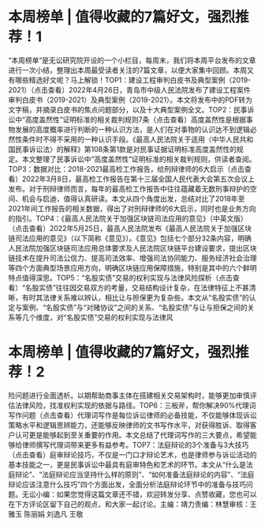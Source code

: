 # 本周榜单 | 值得收藏的7篇好文，强烈推荐！1

“本周榜单”是无讼研究院开设的一个小栏目，每周末，我们将本周平台发布的文章进行一次小结，整理出本周最受读者关注的7篇文章，以便大家集中回顾。本周又有哪些精选好文呢？马上解锁！TOP1：建设工程审判白皮书及典型案例（2019-2021）（点击查看）2022年4月26日，青岛市中级人民法院发布了建设工程案件审判白皮书（2019-2021）及典型案例（2019-2021）。本文将发布中的PDF转为文字稿，并摘录白皮书的焦点问题部分，以及十大典型案例全文。TOP2：民事诉讼中“高度盖然性”证明标准的相关裁判规则7条（点击查看）高度盖然性是根据事物发展的高度概率进行判断的一种认识方法，是人们在对事物的认识达不到逻辑必然性条件时不得不采用的一种认识手段。《最高人民法院关于适用〈中华人民共和国民事诉讼法〉的解释》第108条第1款是对民事证据证明标准高度盖然性的规定。本文整理了民事诉讼中“高度盖然性”证明标准的相关裁判规则，供读者查阅。TOP3：数据对比：2018-2021最高检工作报告，给刑辩律师的6大启示（点击查看）2022年3月8日，最高检工作报告在第十三届全国人民代表大会第五次会议上发布。对于刑辩律师而言，每年的最高检工作报告中往往蕴藏着无数刑事辩护的空间、机会与启迪，值得认真研读。本文从四个角度出发，总结对比了2018年至2021年间工作报告的相关数据，得出了对刑辩律师的6大启示，同时也是业务方向的指引。TOP4：《最高人民法院关于加强区块链司法应用的意见》（中英文版）（点击查看）2022年5月25日，最高人民法院发布《最高人民法院关于加强区块链司法应用的意见》（以下简称《意见》）。《意见》包括七个部分32条内容，明确人民法院加强区块链司法应用总体要求及人民法院区块链平台建设要求，提出区块链技术在提升司法公信力、提高司法效率、增强司法协同能力、服务经济社会治理等四个方面典型场景应用方向，明确区块链应用保障措施，特别是其中的六个鲜明特点值得深思。TOP5：“名股实债”交易的权利实现与法律风险探析（点击查看）“名股实债”往往因交易双方的考量，交易结构设计复杂，在法律特征上不甚清晰，有时其法律关系难以辨认，相比让与担保更为复杂些。本文从“名股实债”的认定与案例、“名股实债”与“对赌协议”之间的关系、“名股实债”与让与担保之间的关系等几个维度，对“名股实债”交易的权利实现与法律风

# 本周榜单 | 值得收藏的7篇好文，强烈推荐！2

险问题进行全面透析。以期帮助商事主体在搭建相关交易架构时，能够更加审慎评估法律风险，找准权利实现的依据与路径。TOP6：三板斧，帮你解决90%代理词写作问题（点击查看）代理词写作是每位诉讼律师的必备技能，不仅能够体现诉讼策略水平和逻辑思辨能力，还能够反映律师的文书写作水平，对获得胜诉、取得客户认可更是能够起到至关重要的作用。本文总结了代理词写作的三大要点，希望能够给律师撰写代理词带来更多有益参考。TOP7：法庭辩论的3个准备与3大技巧（点击查看）庭审辩论技巧，不仅是一门口才辩论艺术，也是律师参与诉讼活动的基本技能之一，更是民事诉讼中最具有庭审特色和艺术的环节。本文从“什么是法庭辩论”、“法庭辩论应当坚持什么样的原则”、“如何准备法庭辩论的内容”、“法庭辩论应该注意什么技巧”四个方面出发，全面分析法庭辩论环节中的准备与技巧问题。无讼小编：如果您觉得这篇文章还不错，欢迎转发分享、点赞收藏，您也可以在下方评论区留下自己的观点，和大家一起讨论。主编：靖力责编：林慧审核：王雅玉 陈丽娟 刘逸凡 王敬

